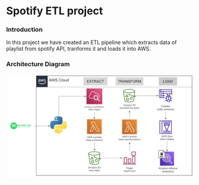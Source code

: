 # Spotify ETL project

### Introduction
In this project we have created an ETL pipeline which extracts data of playlist from spotify API, tranforms it and loads it into AWS.

### Architecture Diagram
![Architecture Diagram](https://github.com/kmthevar/spotify-etl-project/blob/main/Achitecture%20Diagram.jpg)
